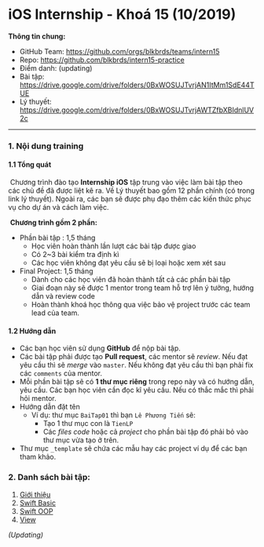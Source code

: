 # iOS Internship - Khoá 15 (10/2019)

**Thông tin chung:**

- GitHub Team: <https://github.com/orgs/blkbrds/teams/intern15>
- Repo: <https://github.com/blkbrds/intern15-practice>
- Điểm danh: (updating)
- Bài tập: <https://drive.google.com/drive/folders/0BxWOSUJTvrjAN1ItMm1SdE44TUE>
- Lý thuyết: <https://drive.google.com/drive/folders/0BxWOSUJTvrjAWTZfbXBIdnlUV2c>

---

### 1. Nội dung training

#### 1.1 Tổng quát

​	Chương trình đào tạo **Internship iOS** tập trung vào việc làm bài tập theo các chủ đề đã được liệt kê ra. Về Lý thuyết bao gồm 12 phần chính (có trong link lý thuyết). Ngoài ra, các bạn sẽ được phụ đạo thêm các kiến thức phục vụ cho dự án và cách làm việc.

​	**Chương trình gồm 2 phần:**

  * Phần bài tập : 1,5 tháng
      * Học viên hoàn thành lần lượt các bài tập được giao
      * Có 2~3 bài kiểm tra định kì
      * Các học viên không đạt yêu cầu sẽ bị loại hoặc xem xét sau
  * Final Project: 1,5 tháng
      * Dành cho các học viên đã hoàn thành tất cả các phần bài tập
      * Giai đoạn này sẽ được 1 mentor trong team hỗ trợ lên ý tưởng, hướng dẫn và review code
      * Hoàn thành khoá học thông qua việc bảo vệ project trước các team lead của team.

#### 1.2 Hướng dẫn

* Các bạn học viên sử dụng **GitHub** để nộp bài tập.
* Các bài tập phải được tạo **Pull request**, các mentor sẽ *review*. Nếu đạt yêu cầu thì sẽ *merge* vào `master`. Nếu không đạt yêu cầu thì bạn phải fix các `comments` của mentor.
* Mỗi phần bài tập sẽ có **1 thư mục riêng** trong repo này và có hướng dẫn, yêu cầu. Các bạn học viên cần đọc kĩ yêu cầu. Nếu có thắc mắc thì phải hỏi mentor.
* Hướng dẫn đặt tên
  * Ví dụ: thư mục `BaiTap01` thì bạn `Lê Phương Tiến` sẽ:
    * Tạo 1 thư mục con là `TienLP`
    * Các *files code* hoặc cả *project* cho phần bài tập đó phải bỏ vào thư mục vừa tạo ở trên.
* Thư mục `_template` sẽ chứa các mẫu hay các project ví dụ để các bạn tham khảo.

### 2. Danh sách bài tập:

1. [Giới thiệu](https://drive.google.com/file/d/1cT9Cl5efB2FzOHUbMqSJSmKfbnofJyiq/view?usp=sharing)
2. [Swift Basic](https://drive.google.com/file/d/1zVWtQtAe9dzTf9ZeyagFkA2mQxWahkpC/view?usp=sharing)
3. [Swift OOP](https://drive.google.com/file/d/1bbUahjDn3aqrXXW6Bx5shJP2lhj04H8d/view?usp=sharing)
4. [View](https://drive.google.com/file/d/1W1OchgKXKDxHjBNInX2kRyXpFx7QeUkQ/view?usp=sharing)

*(Updating)*

